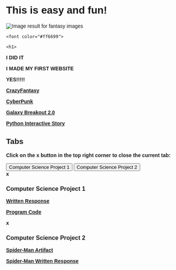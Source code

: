 
 <html lang="en">
         <head>
             <meta charset="utf-8">
             <title>Welcome, Berenice Avalos's Website, CSP2</title>
        </head>
        <body>
            <h1>
                This is easy and fun!
              </h1>
           <img class="irc_mi" src="https://media.istockphoto.com/photos/fairy-tree-in-mystic-forest-picture-id502735520?k=6&amp;m=502735520&amp;s=612x612&amp;w=0&amp;h=kMaZWd25caV3bKU3kHnFhRoRXhcxjiChw6nhYCTLktI=" alt="Image result for fantasy images" onload="typeof google==='object'&amp;&amp;google.aft&amp;&amp;google.aft(this)">

 
 <html>
 <body background="http://www.kinyu-z.net/data/wallpapers/42/848087.jpg">
 </body>
 
 

  
  <body>
 
    <font color="#ff6699">

    <h1>
 <p><strong>I DID IT
  <p><strong>I MADE MY FIRST WEBSITE
     <p><strong> YES!!!!!</strong>
      


<div class="topnav"></div>
   <a href="https://berenice-avalos.github.io/CrazyFantasy/">CrazyFantasy</a> 
   <p> <a href="https://berenice-avalos.github.io/CyberPunk/">CyberPunk</a></p>
   <a href="https://scratch.mit.edu/projects/248604315/" target ="_blank">Galaxy Breakout 2.0</a>
   <p> <a href="https://repl.it/@berenicecode/UnequaledChartreuseBackend/">Python Interactive Story</a><p>

<html>
<head>
<meta name="viewport" content="width=device-width, initial-scale=1">
<style>
body {font-family: Arial;}

/* Style the tab */
.tab {
  overflow: hidden;
  border: 1px solid #ccc;
  background-color: #f1f1f1;
}

/* Style the buttons inside the tab */
.tab button {
  background-color: inherit;
  float: left;
  border: none;
  outline: none;
  cursor: pointer;
  padding: 14px 16px;
  transition: 0.3s;
  font-size: 17px;
}

/* Change background color of buttons on hover */
.tab button:hover {
  background-color: #ddd;
}

/* Create an active/current tablink class */
.tab button.active {
  background-color: #ccc;
}

/* Style the tab content */
.tabcontent {
  display: none;
  padding: 6px 12px;
  border: 1px solid #ccc;
  border-top: none;
}

/* Style the close button */
.topright {
  float: right;
  cursor: pointer;
  font-size: 28px;
}

.topright:hover {color: red;}
</style>
</head>
<body>

<h2>Tabs</h2>
<p>Click on the x button in the top right corner to close the current tab:</p>

<div class="tab">
  <button class="tablinks" onclick="openCity(event, 'Computer Science Project 1')" id="defaultOpen">Computer Science Project 1</button>
  <button class="tablinks" onclick="openCity(event, 'Computer Science Project 2')">Computer Science Project 2</button>
</div>

<div id="Computer Science Project 1" class="tabcontent">
  <span onclick="this.parentElement.style.display='none'" class="topright">x</span>
  <h3>Computer Science Project 1</h3>
  <p> <a href="https://raw.githubusercontent.com/Berenice-Avalos/ARTSY-AGAIN/a574ed88168ebfd8d444011b6deb054c7635ffa1/Written%20Questions%2C%20Section%202.pdf" target ="_blank">Written Response</a></p>
   <p> <a href="https://raw.githubusercontent.com/Berenice-Avalos/ARTSY-AGAIN/a574ed88168ebfd8d444011b6deb054c7635ffa1/Program%20Code%2C%20Section%203.pdf" target ="_blank">Program Code</a></p>
</div>

<div id="Computer Science Project 2" class="tabcontent">
  <span onclick="this.parentElement.style.display='none'" class="topright">x</span>
  <h3>Computer Science Project 2</h3>
  <p> <a href="https://raw.githubusercontent.com/Berenice-Avalos/ARTSY-AGAIN/93830e4167a11483f252ab52a282d52dbe92109b/Spider%20Man%20%20(1).pdf" target ="_blank">Spider-Man Artifact</a> </p>
  <p> <a href="https://raw.githubusercontent.com/Berenice-Avalos/ARTSY-AGAIN/f4223026c4acd3607994c54a56d870ccf9786e6b/Spider-Verse%20PDF%20(1).pdf" target ="_blank">Spider-Man Written Response</a> </p>
</div>

<script>
function openCity(evt, cityName) {
  var i, tabcontent, tablinks;
  tabcontent = document.getElementsByClassName("tabcontent");
  for (i = 0; i < tabcontent.length; i++) {
    tabcontent[i].style.display = "none";
  }
  tablinks = document.getElementsByClassName("tablinks");
  for (i = 0; i < tablinks.length; i++) {
    tablinks[i].className = tablinks[i].className.replace(" active", "");
  }
  document.getElementById(cityName).style.display = "block";
  evt.currentTarget.className += " active";
}

// Get the element with id="defaultOpen" and click on it
document.getElementById("defaultOpen").click();
</script>
   
</body>
</html> 
